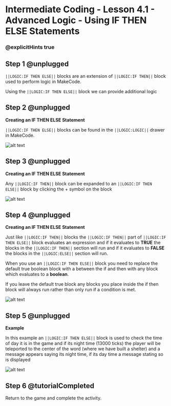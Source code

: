 # Intermediate Coding - Lesson 4.1 - Advanced Logic - Using IF THEN ELSE Statements


### @explicitHints true

## Step 1 @unplugged
``||LOGIC:IF THEN ELSE||`` blocks are an extension of ``||LOGIC:IF THEN||`` block used to perform logic in MakeCode.

Using the ``||LOGIC:IF THEN ELSE||`` block we can provide additional logic

## Step 2 @unplugged
**Creating an IF THEN ELSE Statement**

``||LOGIC:IF THEN ELSE||`` blocks can be found in the ``||LOGIC:LOGIC||`` drawer in MakeCode.

![alt text](https://intermediatev3.codingcredentials.com/Lesson4/4.1/images/1.jpg?raw=true "IFTHENELSE")

## Step 3 @unplugged
**Creating an IF THEN ELSE Statement**

Any ``||LOGIC:IF THEN||`` block can be expanded to an ``||LOGIC:IF THEN ELSE||`` block by clicking the + symbol on the block

![alt text](https://intermediatev3.codingcredentials.com/Lesson4/4.1/images/2.png?raw=true "IFTHENELSE")

## Step 4 @unplugged
**Creating an IF THEN ELSE Statement**

Just like ``||LOGIC:IF THEN||`` blocks the ``||LOGIC:IF THEN||`` part of ``||LOGIC:IF THEN ELSE||`` block evaluates an expression and if it evaluates to **TRUE** the blocks in the ``||LOGIC:IF THEN||`` section will run and if it evaluates to **FALSE** the blocks in the ``||LOGIC:ELSE||`` section will run.

When you use an ``||LOGIC:IF THEN ELSE||`` block you need to replace the default true boolean block with a between the if and then with any block which evaluates to a **boolean**.

If you leave the default true block any blocks you place inside the if then block will always run rather than only run if a condition is met.

![alt text](https://intermediatev3.codingcredentials.com/Lesson4/4.1/images/3.png?raw=true "IFTHENELSE")

## Step 5 @unplugged
**Example**

In this example an ``||LOGIC:IF THEN ELSE||`` block is used to check the time of day it is in the game and if its night time (13000 ticks) the player will be teleported to the center of the word (where we have built a shelter) and a message appears saying its night time, if its day time a message stating so is displayed

![alt text](https://intermediatev3.codingcredentials.com/Lesson4/4.1/images/4.png?raw=true "IFTHENELSE")

## Step 6 @tutorialCompleted
Return to the game and complete the activity.
